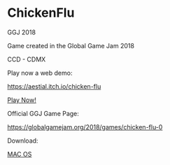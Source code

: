 # ChickenFlu
GGJ 2018

Game created in the Global Game Jam 2018

CCD - CDMX

Play now a web demo:

https://aestial.itch.io/chicken-flu

[Play Now!](http://iktantrejo.000webhostapp.com/ChickenFlu/Webos/index.html)

Official GGJ Game Page:

https://globalgamejam.org/2018/games/chicken-flu-0

Download:

[MAC OS](https://drive.google.com/file/d/1lNdUtHtmy2HSgyqI47t7H3wvrWKIEkee/view?usp=sharing)
